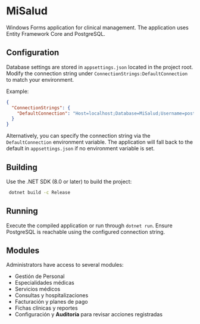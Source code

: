 # MiSalud

Windows Forms application for clinical management. The application uses Entity Framework Core and PostgreSQL.

## Configuration

Database settings are stored in `appsettings.json` located in the project root. Modify the connection string under `ConnectionStrings:DefaultConnection` to match your environment.

Example:
```json
{
  "ConnectionStrings": {
    "DefaultConnection": "Host=localhost;Database=MiSalud;Username=postgres;Password=1234"
  }
}
```

Alternatively, you can specify the connection string via the `DefaultConnection` environment variable. The application will fall back to the default in `appsettings.json` if no environment variable is set.

## Building

Use the .NET SDK (8.0 or later) to build the project:

```bash
 dotnet build -c Release
```

## Running

Execute the compiled application or run through `dotnet run`. Ensure PostgreSQL is reachable using the configured connection string.

## Modules

Administrators have access to several modules:

- Gestión de Personal
- Especialidades médicas
- Servicios médicos
- Consultas y hospitalizaciones
- Facturación y planes de pago
- Fichas clínicas y reportes
- Configuración y **Auditoría** para revisar acciones registradas

